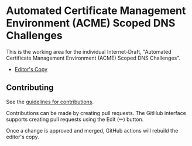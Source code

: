 # Automated Certificate Management Environment (ACME) Scoped DNS Challenges

This is the working area for the individual Internet-Draft, "Automated Certificate Management Environment (ACME) Scoped DNS Challenges".

* [Editor's Copy](https://aaomidi.github.io/draft-ietf-acme-scoped-dns-challenges/)
<!-- * [Datatracker Page](https://datatracker.ietf.org/doc/draft-todo-chariton-dns-account01) -->
<!-- * [Individual Draft](https://datatracker.ietf.org/doc/html/draft-todo-chariton-dns-account01) -->
<!-- * [Compare Editor's Copy to Individual Draft](https://daknob.github.io/draft-todo-chariton-dns-account-01/#go.draft-todo-chariton-dns-account.diff) -->


## Contributing

See the
[guidelines for contributions](https://github.com/daknob/draft-todo-chariton-dns-account-01/blob/main/docs/Code-Of-Conduct.md).

Contributions can be made by creating pull requests.
The GitHub interface supports creating pull requests using the Edit (✏) button.

Once a change is approved and merged, GitHub actions will rebuild the editor's copy.
